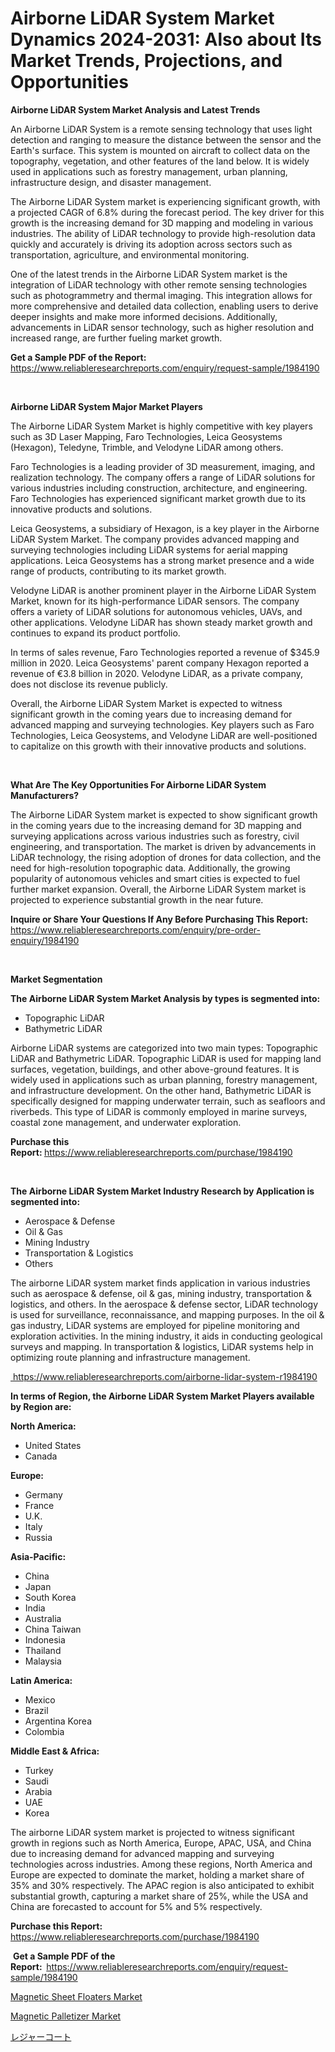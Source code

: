 <p><h1>Airborne LiDAR System Market Dynamics 2024-2031: Also about Its Market Trends, Projections, and Opportunities</h1></p><p><strong>Airborne LiDAR System Market Analysis and Latest Trends</strong></p>
<p><p>An Airborne LiDAR System is a remote sensing technology that uses light detection and ranging to measure the distance between the sensor and the Earth's surface. This system is mounted on aircraft to collect data on the topography, vegetation, and other features of the land below. It is widely used in applications such as forestry management, urban planning, infrastructure design, and disaster management.</p><p>The Airborne LiDAR System market is experiencing significant growth, with a projected CAGR of 6.8% during the forecast period. The key driver for this growth is the increasing demand for 3D mapping and modeling in various industries. The ability of LiDAR technology to provide high-resolution data quickly and accurately is driving its adoption across sectors such as transportation, agriculture, and environmental monitoring.</p><p>One of the latest trends in the Airborne LiDAR System market is the integration of LiDAR technology with other remote sensing technologies such as photogrammetry and thermal imaging. This integration allows for more comprehensive and detailed data collection, enabling users to derive deeper insights and make more informed decisions. Additionally, advancements in LiDAR sensor technology, such as higher resolution and increased range, are further fueling market growth.</p></p>
<p><strong>Get a Sample PDF of the Report:&nbsp;</strong> <a href="https://www.reliableresearchreports.com/enquiry/request-sample/1984190">https://www.reliableresearchreports.com/enquiry/request-sample/1984190</a></p>
<p>&nbsp;</p>
<p><strong>Airborne LiDAR System Major Market Players</strong></p>
<p><p>The Airborne LiDAR System Market is highly competitive with key players such as 3D Laser Mapping, Faro Technologies, Leica Geosystems (Hexagon), Teledyne, Trimble, and Velodyne LiDAR among others.</p><p>Faro Technologies is a leading provider of 3D measurement, imaging, and realization technology. The company offers a range of LiDAR solutions for various industries including construction, architecture, and engineering. Faro Technologies has experienced significant market growth due to its innovative products and solutions.</p><p>Leica Geosystems, a subsidiary of Hexagon, is a key player in the Airborne LiDAR System Market. The company provides advanced mapping and surveying technologies including LiDAR systems for aerial mapping applications. Leica Geosystems has a strong market presence and a wide range of products, contributing to its market growth.</p><p>Velodyne LiDAR is another prominent player in the Airborne LiDAR System Market, known for its high-performance LiDAR sensors. The company offers a variety of LiDAR solutions for autonomous vehicles, UAVs, and other applications. Velodyne LiDAR has shown steady market growth and continues to expand its product portfolio.</p><p>In terms of sales revenue, Faro Technologies reported a revenue of $345.9 million in 2020. Leica Geosystems' parent company Hexagon reported a revenue of €3.8 billion in 2020. Velodyne LiDAR, as a private company, does not disclose its revenue publicly.</p><p>Overall, the Airborne LiDAR System Market is expected to witness significant growth in the coming years due to increasing demand for advanced mapping and surveying technologies. Key players such as Faro Technologies, Leica Geosystems, and Velodyne LiDAR are well-positioned to capitalize on this growth with their innovative products and solutions.</p></p>
<p>&nbsp;</p>
<p><strong>What Are The Key Opportunities For Airborne LiDAR System Manufacturers?</strong></p>
<p><p>The Airborne LiDAR System market is expected to show significant growth in the coming years due to the increasing demand for 3D mapping and surveying applications across various industries such as forestry, civil engineering, and transportation. The market is driven by advancements in LiDAR technology, the rising adoption of drones for data collection, and the need for high-resolution topographic data. Additionally, the growing popularity of autonomous vehicles and smart cities is expected to fuel further market expansion. Overall, the Airborne LiDAR System market is projected to experience substantial growth in the near future.</p></p>
<p><strong>Inquire or Share Your Questions If Any Before Purchasing This Report:</strong> <a href="https://www.reliableresearchreports.com/enquiry/pre-order-enquiry/1984190">https://www.reliableresearchreports.com/enquiry/pre-order-enquiry/1984190</a></p>
<p>&nbsp;</p>
<p><strong>Market Segmentation</strong></p>
<p><strong>The Airborne LiDAR System Market Analysis by types is segmented into:</strong></p>
<p><ul><li>Topographic LiDAR</li><li>Bathymetric LiDAR</li></ul></p>
<p><p>Airborne LiDAR systems are categorized into two main types: Topographic LiDAR and Bathymetric LiDAR. Topographic LiDAR is used for mapping land surfaces, vegetation, buildings, and other above-ground features. It is widely used in applications such as urban planning, forestry management, and infrastructure development. On the other hand, Bathymetric LiDAR is specifically designed for mapping underwater terrain, such as seafloors and riverbeds. This type of LiDAR is commonly employed in marine surveys, coastal zone management, and underwater exploration.</p></p>
<p><strong>Purchase this Report:&nbsp;</strong><a href="https://www.reliableresearchreports.com/purchase/1984190">https://www.reliableresearchreports.com/purchase/1984190</a></p>
<p>&nbsp;</p>
<p><strong>The Airborne LiDAR System Market Industry Research by Application is segmented into:</strong></p>
<p><ul><li>Aerospace & Defense</li><li>Oil & Gas</li><li>Mining Industry</li><li>Transportation & Logistics</li><li>Others</li></ul></p>
<p><p>The airborne LiDAR system market finds application in various industries such as aerospace & defense, oil & gas, mining industry, transportation & logistics, and others. In the aerospace & defense sector, LiDAR technology is used for surveillance, reconnaissance, and mapping purposes. In the oil & gas industry, LiDAR systems are employed for pipeline monitoring and exploration activities. In the mining industry, it aids in conducting geological surveys and mapping. In transportation & logistics, LiDAR systems help in optimizing route planning and infrastructure management.</p></p>
<p><a href="https://www.reliableresearchreports.com/airborne-lidar-system-r1984190">&nbsp;https://www.reliableresearchreports.com/airborne-lidar-system-r1984190</a></p>
<p><strong>In terms of Region, the Airborne LiDAR System Market Players available by Region are:</strong></p>
<p>
    <p> <strong> North America: </strong>
        <ul>
            <li>United States</li>
            <li>Canada</li>
        </ul>
        </p> 
    <p> <strong> Europe: </strong>
        <ul>
            <li>Germany</li>
            <li>France</li>
            <li>U.K.</li>
            <li>Italy</li>
            <li>Russia</li>
        </ul>
        </p> 
    <p> <strong> Asia-Pacific: </strong>
        <ul>
            <li>China</li>
            <li>Japan</li>
            <li>South Korea</li>
            <li>India</li>
            <li>Australia</li>
            <li>China Taiwan</li>
            <li>Indonesia</li>
            <li>Thailand</li>
            <li>Malaysia</li>
        </ul>
        </p> 
    <p> <strong> Latin America: </strong>
        <ul>
            <li>Mexico</li>
            <li>Brazil</li>
            <li>Argentina Korea</li>
            <li>Colombia</li>
        </ul>
        </p> 
    <p> <strong> Middle East & Africa: </strong>
        <ul>
            <li>Turkey</li>
            <li>Saudi</li>
            <li>Arabia</li>
            <li>UAE</li>
            <li>Korea</li>
        </ul>
    </p>
    </p>
<p><p>The airborne LiDAR system market is projected to witness significant growth in regions such as North America, Europe, APAC, USA, and China due to increasing demand for advanced mapping and surveying technologies across industries. Among these regions, North America and Europe are expected to dominate the market, holding a market share of 35% and 30% respectively. The APAC region is also anticipated to exhibit substantial growth, capturing a market share of 25%, while the USA and China are forecasted to account for 5% and 5% respectively.</p></p>
<p><strong>Purchase this Report: </strong><a href="https://www.reliableresearchreports.com/purchase/1984190">https://www.reliableresearchreports.com/purchase/1984190</a></p>
<p>&nbsp;<strong>Get a Sample PDF of the Report:&nbsp;&nbsp;</strong><a href="https://www.reliableresearchreports.com/enquiry/request-sample/1984190">https://www.reliableresearchreports.com/enquiry/request-sample/1984190</a></p>
<p><strong></strong></p>
<p><p><a href="https://github.com/myacatherineblakecaczo9vcsw/Market-Research-Report-List-2/blob/main/magnetic-sheet-floaters-market.md">Magnetic Sheet Floaters Market</a></p><p><a href="https://github.com/okotobwrhuteie/Market-Research-Report-List-2/blob/main/magnetic-palletizer-market.md">Magnetic Palletizer Market</a></p><p><a href="https://github.com/SarahFahey88/Market-Research-Report-List-1/blob/main/246012427641.md">レジャーコート</a></p></p>